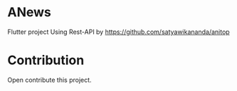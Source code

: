 # ANews

Flutter project Using Rest-API by https://github.com/satyawikananda/anitop


# Contribution
Open contribute this project.
